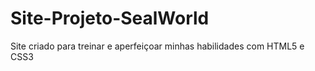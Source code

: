 # Site-Projeto-SealWorld
 Site criado para treinar e aperfeiçoar minhas habilidades com HTML5 e CSS3
